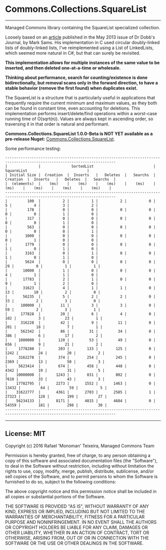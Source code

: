 Commons.Collections.SquareList
==============================

----------

Managed Commons library containing the SquareList specialized collection.

Loosely based on an [article](http://www.drdobbs.com/database/the-squarelist-data-structure/184405336) published in the May 2013 issue of Dr Dobb's Journal, by Mark Sams.
His implementation in C used circular doubly-linked lists of doubly-linked lists, I've reimplemented using a List of LinkedLists, which seemed more natural in C#, but that can surely be revisited.

**This implementation allows for multiple instances of the same value to be inserted, and then deleted one-at-a-time or wholesale.**

**Thinking about performance, search for counting/existence is done bidirectionally, but removal scans only in the forward direction, to have a stable behavior (remove the first found) when duplicates exist.**

The SquareList is a structure that is particularly useful in applications that frequently require the current minimum and maximum values, as they both can be found in constant time, even accounting for deletions.
This implementation performs insert/delete/find operations within a worst-case running time of O(sqrt(n)). Values are always kept in ascending order, so traversing it in that order is natural and performant.

__Commons.Collections.SquareList 1.0.0-Beta is NOT YET available as a pre-release Nuget:__ [Commons.Collections.SquareList](https://www.nuget.org/packages/Commons.Core/).


Some performance testing:

    ------------------------------------------------------------------------------------------------------------------------
    |              |              SortedList                           |              SquareList                           |
    | Initial Size |  Creation  |  Inserts   |   Deletes  |   Searchs  |  Creation  |  Inserts   |   Deletes  |   Searchs  |
    |  (elements)  |    (ms)    |    (ms)    |    (ms)    |    (ms)    |    (ms)    |    (ms)    |    (ms)    |    (ms)    |
    ------------------------------------------------------------------------------------------------------------------------
    |         100  |          2 |          1 |          2 |          0 |          5 |          4 |          3 |          2 |
    |         178  |          0 |          0 |          0 |          0 |          0 |          0 |          1 |          0 |
    |         317  |          0 |          0 |          0 |          0 |          0 |          0 |          1 |          0 |
    |         563  |          0 |          0 |          0 |          0 |          0 |          0 |          0 |          1 |
    |        1000  |          0 |          0 |          0 |          0 |          0 |          1 |          0 |          0 |
    |        1779  |          0 |          0 |          0 |          0 |          1 |          0 |          1 |          0 |
    |        3163  |          0 |          1 |          0 |          0 |          1 |          0 |          1 |          0 |
    |        5624  |          0 |          0 |          0 |          0 |         29 |          0 |          1 |          1 |
    |       10000  |          1 |          0 |          0 |          0 |          4 |          1 |          1 |          0 |
    |       17783  |          2 |          1 |          0 |          0 |          9 |          1 |          2 |          0 |
    |       31623  |          4 |          1 |          1 |          0 |         13 |         10 |          2 |          0 |
    |       56235  |          5 |          2 |          2 |          0 |         33 |          2 |          3 |          0 |
    |      100000  |         11 |          3 |          3 |          0 |         59 |          2 |          3 |          1 |
    |      177828  |         20 |          6 |          4 |          0 |        102 |          3 |         23 |          1 |
    |      316228  |         42 |          9 |         11 |          0 |        201 |         18 |          7 |          1 |
    |      562342  |         86 |         31 |         34 |          0 |        386 |          6 |         17 |          2 |
    |     1000000  |        120 |         53 |         49 |          0 |        656 |          9 |         21 |          2 |
    |     1778280  |        203 |        133 |        125 |          0 |       1242 |         24 |         20 |          2 |
    |     3162278  |        374 |        254 |        245 |          0 |       2369 |         13 |         50 |          3 |
    |     5623414  |        674 |        458 |        448 |          0 |       4342 |         19 |         31 |          5 |
    |    10000000  |       1243 |        831 |        802 |          0 |       7610 |         33 |         43 |          3 |
    |    17782795  |       2273 |       1552 |       1463 |          0 |      13432 |         64 |         59 |          5 |
    |    31622777  |       4361 |       2703 |       2585 |          1 |      27323 |        128 |        199 |         27 |
    |    56234133  |       8171 |       4815 |       4684 |          0 |      54359 |        181 |        298 |         30 |
    ------------------------------------------------------------------------------------------------------------------------

----------

License: MIT
------------

Copyright (c) 2016 Rafael 'Monoman' Teixeira, Managed Commons Team

Permission is hereby granted, free of charge, to any person obtaining a copy
of this software and associated documentation files (the "Software"), to deal
in the Software without restriction, including without limitation the rights
to use, copy, modify, merge, publish, distribute, sublicense, and/or sell
copies of the Software, and to permit persons to whom the Software is
furnished to do so, subject to the following conditions:

The above copyright notice and this permission notice shall be included in all
copies or substantial portions of the Software.

THE SOFTWARE IS PROVIDED "AS IS", WITHOUT WARRANTY OF ANY KIND, EXPRESS OR
IMPLIED, INCLUDING BUT NOT LIMITED TO THE WARRANTIES OF MERCHANTABILITY,
FITNESS FOR A PARTICULAR PURPOSE AND NONINFRINGEMENT. IN NO EVENT SHALL THE
AUTHORS OR COPYRIGHT HOLDERS BE LIABLE FOR ANY CLAIM, DAMAGES OR OTHER
LIABILITY, WHETHER IN AN ACTION OF CONTRACT, TORT OR OTHERWISE, ARISING FROM,
OUT OF OR IN CONNECTION WITH THE SOFTWARE OR THE USE OR OTHER DEALINGS IN THE
SOFTWARE.


